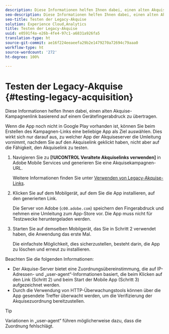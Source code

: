 ```yaml
---
description: Diese Informationen helfen Ihnen dabei, einen alten Akquise-Kampagnenlink basierend auf einem Gerätefingerabdruck zu übertragen.
seo-description: Diese Informationen helfen Ihnen dabei, einen alten Akquise-Kampagnenlink basierend auf einem Gerätefingerabdruck zu übertragen.
seo-title: Testen der Legacy-Akquise
solution: Experience Cloud,Analytics
title: Testen der Legacy-Akquise
uuid: e0591f4a-e26b-4fe4-97c1-a6831a926fa5
translation-type: ht
source-git-commit: ae16f224eeaeefa29b2e1479270a72694c79aaa0
workflow-type: ht
source-wordcount: '272'
ht-degree: 100%

---
```



# Testen der Legacy-Akquise {#testing-legacy-acquisition}

Diese Informationen helfen Ihnen dabei, einen alten Akquise-Kampagnenlink basierend auf einem Gerätefingerabdruck zu übertragen.

Wenn die App noch nicht in Google Play vorhanden ist, können Sie beim Erstellen des Kampagnen-Links eine beliebige App als Ziel auswählen. Dies wirkt sich nur darauf aus, zu welcher App der Akquiseserver die Umleitung vornimmt, nachdem Sie auf den Akquiselink geklickt haben, nicht aber auf die Fähigkeit, den Akquiselink zu testen.

1. Navigieren Sie zu **[!UICONTROL Veraltete Akquiselinks verwenden]** in Adobe Mobile Services und generieren Sie eine Akquisekampagnen-URL.

   Weitere Informationen finden Sie unter [Verwenden von Legacy-Akquise-Links](/help/using/acquisition-main/c-marketing-links-builder/t-create-edit-adobe-links/c-use-legacy-acquisition-links/c-use-legacy-acquisition-links.md).

1. Klicken Sie auf dem Mobilgerät, auf dem Sie die App installieren, auf den generierten Link.

   Die Server von Adobe (`c00.adobe.com`) speichern den Fingerabdruck und nehmen eine Umleitung zum App-Store vor. Die App muss nicht für Testzwecke heruntergeladen werden.

1. Starten Sie auf demselben Mobilgerät, das Sie in Schritt 2 verwendet haben, die Anwendung das erste Mal.

   Die einfachste Möglichkeit, dies sicherzustellen, besteht darin, die App zu löschen und erneut zu installieren.

Beachten Sie die folgenden Informationen:

* Der Akquise-Server bietet eine Zuordnungsübereinstimmung, die auf IP-Adressen- und „user-agent“-Informationen basiert, die beim Klicken auf den Link (Schritt 2) und beim Start der Mobile App (Schritt 3) aufgezeichnet werden.
* Durch die Verwendung von HTTP-Überwachungstools können über die App gesendete Treffer überwacht werden, um die Verifizierung der Akquisezuordnung bereitzustellen.

>[!TIP]
>
>Variationen in „user-agent“ führen möglicherweise dazu, dass die Zuordnung fehlschlägt.
